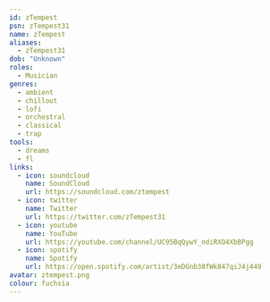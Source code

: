 ```yaml
---
id: zTempest
psn: zTempest31
name: zTempest
aliases:
  - zTempest31
dob: "Unknown"
roles:
  - Musician
genres:
  - ambient
  - chillout
  - lofi
  - orchestral
  - classical
  - trap
tools:
  - dreams
  - fl
links:
  - icon: soundcloud
    name: SoundCloud
    url: https://soundcloud.com/ztempest
  - icon: twitter
    name: Twitter
    url: https://twitter.com/zTempest31
  - icon: youtube
    name: YouTube
    url: https://youtube.com/channel/UC95BqQywY_ndiRXO4XbBPgg
  - icon: spotify
    name: Spotify
    url: https://open.spotify.com/artist/3eDGnb38fWk847qiJ4j449
avatar: ztempest.png
colour: fuchsia
---
```

